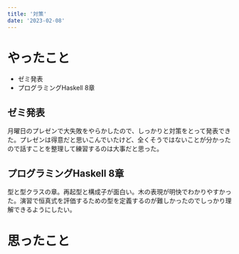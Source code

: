```yaml
---
title: '対策'
date: '2023-02-08'
---
```


# やったこと

- ゼミ発表
- プログラミングHaskell 8章

## ゼミ発表


月曜日のプレゼンで大失敗をやらかしたので、しっかりと対策をとって発表できた。プレゼンは得意だと思いこんでいたけど、全くそうではないことが分かったので話すことを整理して練習するのは大事だと思った。


## プログラミングHaskell 8章


型と型クラスの章。再起型と構成子が面白い。木の表現が明快でわかりやすかった。演習で恒真式を評価するための型を定義するのが難しかったのでしっかり理解できるようにしたい。


# 思ったこと


